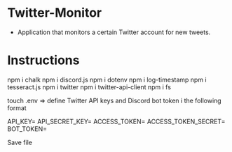 # Twitter-Monitor

- Application that monitors a certain Twitter account for new tweets.

# Instructions

npm i chalk
npm i discord.js
npm i dotenv
npm i log-timestamp
npm i tesseract.js
npm i twitter
npm i twitter-api-client
npm i fs

touch .env => define Twitter API keys and Discord bot token i the following format

API_KEY=
API_SECRET_KEY=
ACCESS_TOKEN=
ACCESS_TOKEN_SECRET=
BOT_TOKEN=

Save file
